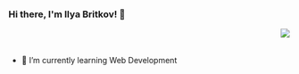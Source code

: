 ### Hi there, I'm Ilya Britkov! 👋

<img align = right src="https://github-readme-stats.vercel.app/api?username=IlyaBritkov&&show_icons=true&title_color=ff4556&icon_color=e42323&text_color=ffffff&bg_color=191919">
<br><br>

- 🌱 I’m currently learning Web Development


